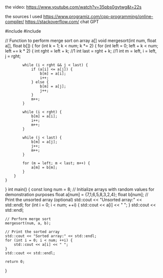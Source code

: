 the video:
https://www.youtube.com/watch?v=35pbs0gytwg&t=22s

the sources I used 
https://www.programiz.com/cpp-programming/online-compiler/
https://stackoverflow.com/
chat GPT

#include <iostream>
#include <cstdlib>

// Function to perform merge sort on array a[]
void mergesort(int num, float a[], float b[]) {
    for (int k = 1; k < num; k *= 2) {
        for (int left = 0; left + k < num; left += k * 2) {
            int rght = left + k;     //1
            int last = rght + k;     //1
            int m = left, i = left, j = rght;

            while (i < rght && j < last) {
                if (a[i] <= a[j]) {
                    b[m] = a[i];
                    i++;
                } else {
                    b[m] = a[j];
                    j++;
                }
                m++;
            }

            while (i < rght) {
                b[m] = a[i];
                i++;
                m++;
            }

            while (j < last) {
                b[m] = a[j];
                j++;
                m++;
            }

            for (m = left; m < last; m++) {
                a[m] = b[m];
            }
        }
    }
}
int main() {
    const long num = 8;
    // Initialize arrays with random values for demonstration purposes
    float a[num] = {7,1,6,5,8,3,2,4};
    float b[num];
    // Print the unsorted array (optional)
    std::cout << "Unsorted array:" << std::endl;
    for (int i = 0; i < num; ++i) {
        std::cout << a[i] << " ";
     }
     std::cout << std::endl;

    // Perform merge sort
    mergesort(num, a, b);

    // Print the sorted array
    std::cout << "Sorted array:" << std::endl;
    for (int i = 0; i < num; ++i) {
        std::cout << a[i] << " ";
    }
    std::cout << std::endl;

    return 0;
}

